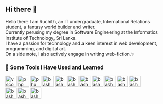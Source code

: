 ## Hi there 👋

<!--
**Shinku-chan/Shinku-chan** is a ✨ _special_ ✨ repository because its `README.md` (this file) appears on your GitHub profile.

Here are some ideas to get you started:

- 🔭 I’m currently working on ...
- 🌱 I’m currently learning ...
- 👯 I’m looking to collaborate on ...
- 🤔 I’m looking for help with ...
- 💬 Ask me about ...
- 📫 How to reach me: ...
- 😄 Pronouns: ...
- ⚡ Fun fact: ...
-->

Hello there I am Ruchith, an IT undergraduate, International Relations student, a fantasy world builder and writer.  
Currently perusing my degree in Software Engineering at the Informatics Institute of Technology, Sri Lanka.  
I have a passion for technology and a keen interest in web development, programming, and digital art.  
On a side note, I also actively engage in writing web-fiction.✨

<h3> 🚀 Some Tools I Have Used and Learned</h3>
<p align="left">
<img src="https://cdn.jsdelivr.net/gh/devicons/devicon/icons/vscode/vscode-original.svg" alt="vscode" width="35" height="35"/>
<img src="https://cdn.jsdelivr.net/gh/devicons/devicon@latest/icons/html5/html5-original.svg" alt="php" width="35" height="35"/>
<img src="https://cdn.jsdelivr.net/gh/devicons/devicon@latest/icons/css3/css3-original.svg" alt="php" width="35" height="35"/>
<img src="https://cdn.jsdelivr.net/gh/devicons/devicon@latest/icons/javascript/javascript-original.svg" alt="bash" width="35" height="35"/>
<img src="https://cdn.jsdelivr.net/gh/devicons/devicon@latest/icons/typescript/typescript-original.svg" alt="bash" width="35" height="35"/>
<img src="https://cdn.jsdelivr.net/gh/devicons/devicon@latest/icons/react/react-original.svg" alt="bash" width="35" height="35"/>
<img src="https://cdn.jsdelivr.net/gh/devicons/devicon@latest/icons/nextjs/nextjs-original.svg" alt="bash" width="35" height="35"/>
<img src="https://cdn.jsdelivr.net/gh/devicons/devicon@latest/icons/python/python-original.svg" alt="bash" width="35" height="35"/>
<img src="https://cdn.jsdelivr.net/gh/devicons/devicon@latest/icons/go/go-original.svg"  alt="bash" width="35" height="35"/>
<img src="https://cdn.jsdelivr.net/gh/devicons/devicon@latest/icons/java/java-original.svg" alt="bash" width="35" height="35"/>
<img src="https://cdn.jsdelivr.net/gh/devicons/devicon@latest/icons/spring/spring-original.svg" alt="bash" width="35" height="35"/>
                    </br>
<img src="https://cdn.jsdelivr.net/gh/devicons/devicon@latest/icons/firebase/firebase-original.svg" alt="bash" width="35" height="35"/>
<img src="https://cdn.jsdelivr.net/gh/devicons/devicon@latest/icons/figma/figma-original.svg" alt="bash" width="35" height="35"/>
<img src="https://cdn.jsdelivr.net/gh/devicons/devicon@latest/icons/git/git-original.svg" alt="bash" width="35" height="35"/>

          
</p>

